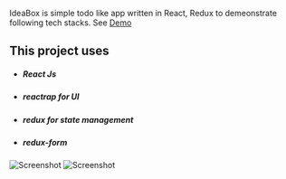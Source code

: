 IdeaBox is simple todo like app written in React, Redux to demeonstrate following tech stacks. See [Demo](https://sagarda7.github.io/react-ideabox)


## This project uses

* ##### React Js
* ##### reactrap for UI
* ##### redux for state management
* ##### redux-form 

![Screenshot](https://github.com/sagarda7/React-IdeaBox/blob/master/screenshots/list.png)
![Screenshot](https://github.com/sagarda7/React-IdeaBox/blob/master/screenshots/create.png)
